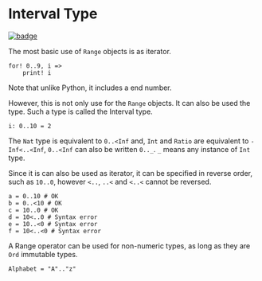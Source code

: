 # Interval Type

[![badge](https://img.shields.io/endpoint.svg?url=https%3A%2F%2Fgezf7g7pd5.execute-api.ap-northeast-1.amazonaws.com%2Fdefault%2Fsource_up_to_date%3Fowner%3Derg-lang%26repos%3Derg%26ref%3Dmain%26path%3Ddoc/EN/syntax/type/10_interval.md%26commit_hash%3D2f89a30335024a46ec0b3f6acc6d5a4b8238b7b0)](https://gezf7g7pd5.execute-api.ap-northeast-1.amazonaws.com/default/source_up_to_date?owner=erg-lang&repos=erg&ref=main&path=doc/EN/syntax/type/10_interval.md&commit_hash=2f89a30335024a46ec0b3f6acc6d5a4b8238b7b0)

The most basic use of `Range` objects is as iterator.

```erg
for! 0..9, i =>
    print! i
```

Note that unlike Python, it includes a end number.

However, this is not only use for the `Range` objects. It can also be used the type. Such a type is called the Interval type.

```erg
i: 0..10 = 2
```

The `Nat` type is equivalent to `0..<Inf` and, `Int` and `Ratio` are equivalent to `-Inf<..<Inf`,
`0..<Inf` can also be written `0.._`. `_` means any instance of `Int` type.

Since it is can also be used as iterator, it can be specified in reverse order, such as `10..0`, however `<..`, `..<` and `<..<` cannot be reversed.

```erg
a = 0..10 # OK
b = 0..<10 # OK
c = 10..0 # OK
d = 10<..0 # Syntax error
e = 10..<0 # Syntax error
f = 10<..<0 # Syntax error
```

A Range operator can be used for non-numeric types, as long as they are `Ord` immutable types.

```erg
Alphabet = "A".."z"
```
